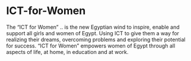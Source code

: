 # ICT-for-Women
The “ICT for Women” .. is the new Egyptian wind to inspire, enable and support all girls and women of Egypt. Using ICT to give them a way for realizing their dreams, overcoming problems and exploring their potential for success. “ICT for Women” empowers women of Egypt through all aspects of life, at home, in education and at work. 
